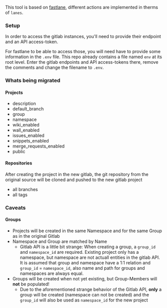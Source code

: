 This tool is based on [fastlane](https://fastlane.tools), different actions are implemented in therms of `lanes`.

### Setup

In order to access the gitlab instances, you'll need to provide their endpoint and an API access-token.

For fastlane to be able to access those, you will need have to provide some information in the `.env` file. 
This repo already contains a file named `env` at its root level. Enter the gitlab endpoints and API access-tokens there, remove the comments and change the filename to `.env`.


### Whats being migrated

#### Projects

* description
* default_branch
* group
* namespace
* wiki_enabled
* wall_enabled
* issues_enabled
* snippets_enabled
* merge_requests_enabled
* public

#### Repositories

After creating the project in the new gitlab, the git repository from the original source will be cloned and pushed to the new gitlab project

* all branches
* all tags

### Caveats

#### Groups

* Projects will be created in the same Namespace and for the same Group as in the original Gitlab
* Namespace and Group are matched by Name
  * Gitlab API is a little bit strange: When creating a group, a `group_id` and `namespace_id` are required. Existing project only has a namespace, but namespace are not actuall entities in the gitlab API. It is assumed that group and namespace have a 1:1 relation and `group_id` = `namespace_id`, also name and path for groups and namespaces are always equal. 
* Groups will be created when not yet existing, but Group-Members will **not** be populated!
  * Due to the aforementioned strange behavior of the Gitlab API, **only** a group will be created (namespace can not be created) and the `group_id` will also be used as `namespace_id` for the new project
